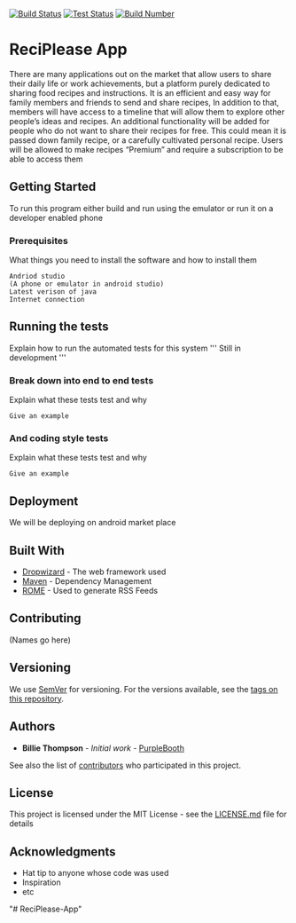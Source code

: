 
[![Build Status](https://img.shields.io/badge/Build%20-Passing-brightgreen)](https://www.csusm.edu/)
[![Test Status](https://img.shields.io/badge/Tests-None-red)](https://www.csusm.edu/)
[![Build Number](https://img.shields.io/badge/Build%20-1.0.5-blue)](https://www.csusm.edu/)

# ReciPlease App

  There are many applications out on the market that allow users to share their daily life or
work achievements, but a platform purely dedicated to sharing food recipes and instructions. It
is an efficient and easy way for family members and friends to send and share recipes, In
addition to that, members will have access to a timeline that will allow them to explore other
people’s ideas and recipes. An additional functionality will be added for people who do not want
to share their recipes for free. This could mean it is passed down family recipe, or a carefully
cultivated personal recipe. Users will be allowed to make recipes “Premium” and require a
subscription to be able to access them

## Getting Started

To run this program either build and run using the emulator or run it on a developer enabled phone

### Prerequisites

What things you need to install the software and how to install them

```
Andriod studio
(A phone or emulator in android studio)
Latest verison of java
Internet connection
```

## Running the tests

Explain how to run the automated tests for this system
'''
Still in development
'''

### Break down into end to end tests

Explain what these tests test and why

```
Give an example
```

### And coding style tests

Explain what these tests test and why

```
Give an example
```

## Deployment

We will be deploying on android market place

## Built With

* [Dropwizard](http://www.dropwizard.io/1.0.2/docs/) - The web framework used
* [Maven](https://maven.apache.org/) - Dependency Management
* [ROME](https://rometools.github.io/rome/) - Used to generate RSS Feeds

## Contributing

(Names go here)

## Versioning

We use [SemVer](http://semver.org/) for versioning. For the versions available, see the [tags on this repository](https://github.com/your/project/tags). 

## Authors

* **Billie Thompson** - *Initial work* - [PurpleBooth](https://github.com/PurpleBooth)

See also the list of [contributors](https://github.com/your/project/contributors) who participated in this project.

## License

This project is licensed under the MIT License - see the [LICENSE.md](LICENSE.md) file for details

## Acknowledgments

* Hat tip to anyone whose code was used
* Inspiration
* etc

"# ReciPlease-App"
